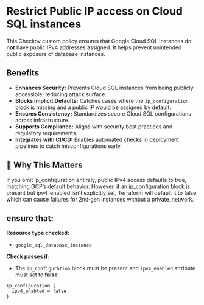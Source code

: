 # Restrict Public IP access on Cloud SQL instances
This Checkov custom policy ensures that Google Cloud SQL instances do **not** have public IPv4 addresses assigned. It helps prevent unintended public exposure of database instances.

## Benefits
- **Enhances Security:** Prevents Cloud SQL instances from being publicly accessible, reducing attack surface.
- **Blocks Implicit Defaults:** Catches cases where the `ip_configuration` block is missing and a public IP would be assigned by default.
- **Ensures Consistency:** Standardizes secure Cloud SQL configurations across infrastructure.
- **Supports Compliance:** Aligns with security best practices and regulatory requirements.
- **Integrates with CI/CD:** Enables automated checks in deployment pipelines to catch misconfigurations early.

## 🎯 Why This Matters

If you omit ip_configuration entirely, public IPv4 access defaults to true, matching GCP’s default behavior.
However, if an ip_configuration block is present but ipv4_enabled isn't explicitly set, Terraform will default it to false, which can cause failures for 2nd‑gen instances without a private_network. 

## ensure that:
**Resource type checked:**  
- `google_sql_database_instance`

**Check passes if:**  
- The `ip_configuration` block must be present and `ipv4_enabled` attribute must set to **false**

```hcl
ip_configuration {
  ipv4_enabled = false
}
```
